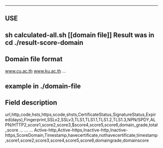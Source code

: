 ------------------------------------
USE
------------------------------------
sh calculated-all.sh [[domain file]] 
Result was in
cd ./result-score-domain 
------------------------------------
Domain file format
------------------------------------
www.cu.ac.th
www.ku.ac.th
...

example in ./domain-file 
-----------------------------------
Field description
-----------------------------------
url,http,code,hsts,https,scode,shsts,CertificateStatus,SignatureStatus,Expired(days),Fingerprint,SSLv2,SSLv3,TLS1,TLS1.1,TLS1.2,TLS1.3,NPN/SPDY,ALPN/HTTP2,$score1,$score2,score3,$score4,score5,score6,domain_grade,total_score
...
...
...
Active-http,Active-https,Inactive-http,Inactive-https,ScoreDomain,Timestamp,havecertificate,nothavecertificate,timestamp,score1,score2,score3,score4,score5,score6,domaingrade,domainscore
